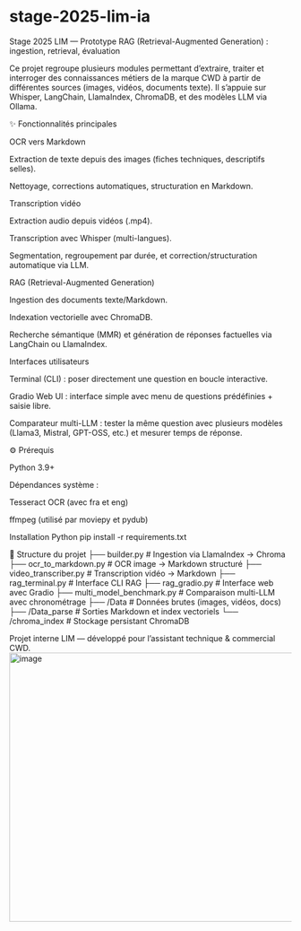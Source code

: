 # stage-2025-lim-ia
Stage 2025 LIM — Prototype RAG (Retrieval-Augmented Generation) : ingestion, retrieval, évaluation


Ce projet regroupe plusieurs modules permettant d’extraire, traiter et interroger des connaissances métiers de la marque CWD à partir de différentes sources (images, vidéos, documents texte).
Il s’appuie sur Whisper, LangChain, LlamaIndex, ChromaDB, et des modèles LLM via Ollama.

✨ Fonctionnalités principales

OCR vers Markdown

Extraction de texte depuis des images (fiches techniques, descriptifs selles).

Nettoyage, corrections automatiques, structuration en Markdown.

Transcription vidéo

Extraction audio depuis vidéos (.mp4).

Transcription avec Whisper (multi-langues).

Segmentation, regroupement par durée, et correction/structuration automatique via LLM.

RAG (Retrieval-Augmented Generation)

Ingestion des documents texte/Markdown.

Indexation vectorielle avec ChromaDB.

Recherche sémantique (MMR) et génération de réponses factuelles via LangChain ou LlamaIndex.

Interfaces utilisateurs

Terminal (CLI) : poser directement une question en boucle interactive.

Gradio Web UI : interface simple avec menu de questions prédéfinies + saisie libre.

Comparateur multi-LLM : tester la même question avec plusieurs modèles (Llama3, Mistral, GPT-OSS, etc.) et mesurer temps de réponse.

⚙️ Prérequis

Python 3.9+

Dépendances système :

Tesseract OCR
 (avec fra et eng)

ffmpeg
 (utilisé par moviepy et pydub)


Installation Python
pip install -r requirements.txt

📂 Structure du projet
├── builder.py # Ingestion via LlamaIndex -> Chroma
├── ocr_to_markdown.py # OCR image -> Markdown structuré
├── video_transcriber.py # Transcription vidéo -> Markdown
├── rag_terminal.py # Interface CLI RAG
├── rag_gradio.py # Interface web avec Gradio
├── multi_model_benchmark.py # Comparaison multi-LLM avec chronométrage
├── /Data # Données brutes (images, vidéos, docs)
├── /Data_parse # Sorties Markdown et index vectoriels
└── /chroma_index # Stockage persistant ChromaDB



Projet interne LIM — développé pour l’assistant technique & commercial CWD.
<img width="852" height="480" alt="image" src="https://github.com/user-attachments/assets/256adb0f-0a80-4271-acd7-0288bd984363" />


